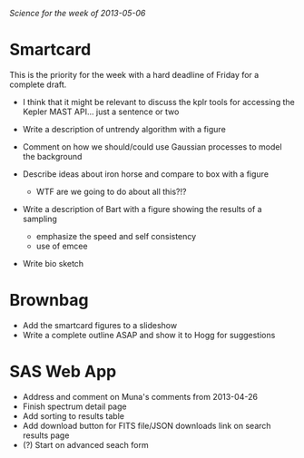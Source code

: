*Science for the week of 2013-05-06*

Smartcard
=========

This is the priority for the week with a hard deadline of Friday for a complete draft.

* I think that it might be relevant to discuss the kplr tools for accessing the
  Kepler MAST API... just a sentence or two
* Write a description of untrendy algorithm with a figure
* Comment on how we should/could use Gaussian processes to model the background
* Describe ideas about iron horse and compare to box with a figure
    - WTF are we going to do about all this?!?
* Write a description of Bart with a figure showing the results of a sampling
    - emphasize the speed and self consistency
    - use of emcee

* Write bio sketch

Brownbag
========

* Add the smartcard figures to a slideshow
* Write a complete outline ASAP and show it to Hogg for suggestions

SAS Web App
===========

* Address and comment on Muna's comments from 2013-04-26
* Finish spectrum detail page
* Add sorting to results table
* Add download button for FITS file/JSON downloads link on search results page
* (?) Start on advanced seach form

